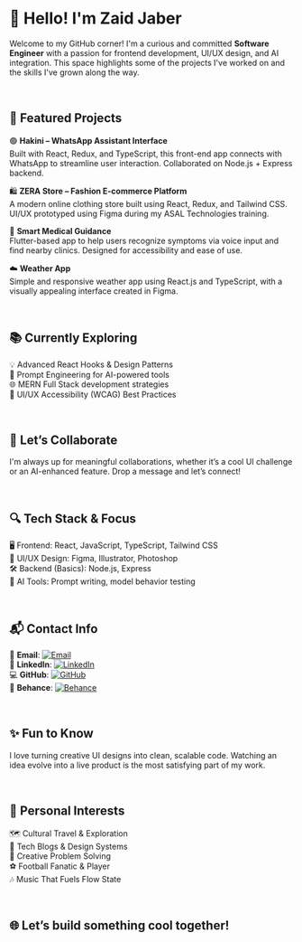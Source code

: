 # 👋 Hello! I'm Zaid Jaber

Welcome to my GitHub corner! I'm a curious and committed **Software Engineer** with a passion for frontend development, UI/UX design, and AI integration. This space highlights some of the projects I've worked on and the skills I've grown along the way.

<br>

## 🚀 Featured Projects

🟢 **Hakini – WhatsApp Assistant Interface**  
Built with React, Redux, and TypeScript, this front-end app connects with WhatsApp to streamline user interaction. Collaborated on Node.js + Express backend.

🛍️ **ZERA Store – Fashion E-commerce Platform**  
A modern online clothing store built using React, Redux, and Tailwind CSS. UI/UX prototyped using Figma during my ASAL Technologies training.

🧠 **Smart Medical Guidance**  
Flutter-based app to help users recognize symptoms via voice input and find nearby clinics. Designed for accessibility and ease of use.

☁️ **Weather App**  
Simple and responsive weather app using React.js and TypeScript, with a visually appealing interface created in Figma.

<br>


## 📚 Currently Exploring

💡 Advanced React Hooks & Design Patterns  
🧪 Prompt Engineering for AI-powered tools  
🌐 MERN Full Stack development strategies  
🎨 UI/UX Accessibility (WCAG) Best Practices  

<br>

## 🤝 Let’s Collaborate

I'm always up for meaningful collaborations, whether it’s a cool UI challenge or an AI-enhanced feature. Drop a message and let’s connect!

<br>

## 🔍 Tech Stack & Focus

🖥️ Frontend: React, JavaScript, TypeScript, Tailwind CSS  
🎨 UI/UX Design: Figma, Illustrator, Photoshop  
🛠️ Backend (Basics): Node.js, Express  
🧠 AI Tools: Prompt writing, model behavior testing  

<br>

## 📬 Contact Info

📧 **Email**: [![Email](https://img.shields.io/badge/Email-Send-lightgrey?logo=gmail)](mailto:zaidjaber105@gmail.com)  
🔗 **LinkedIn**: [![LinkedIn](https://img.shields.io/badge/LinkedIn-Connect-blue?logo=linkedin)](https://linkedin.com/in/zaidjaber13)  
💻 **GitHub**: [![GitHub](https://img.shields.io/badge/GitHub-Visit-black?logo=github)](https://github.com/ZaidJaber1)  
🎨 **Behance**: [![Behance](https://img.shields.io/badge/Behance-Portfolio-blue?logo=behance)](https://www.behance.net/zaidjaber4)

<br>


## ✨ Fun to Know

I love turning creative UI designs into clean, scalable code. Watching an idea evolve into a live product is the most satisfying part of my work.

<br>

## 🌟 Personal Interests

🗺️ Cultural Travel & Exploration  
📖 Tech Blogs & Design Systems  
🧩 Creative Problem Solving  
⚽ Football Fanatic & Player  
🎶 Music That Fuels Flow State  

<br>

## 🌐 Let’s build something cool together!
